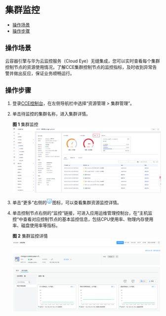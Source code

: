# 集群监控<a name="cce_01_0040"></a>

-   [操作场景](#section74121337193119)
-   [操作步骤](#section97291751505)

## 操作场景<a name="section74121337193119"></a>

云容器引擎与华为云监控服务（Cloud Eye）无缝集成，您可以实时查看每个集群控制节点的资源使用情况，了解CCE集群控制节点的监控指标，及时收到异常告警并做出反应，保证业务顺畅运行。

## 操作步骤<a name="section97291751505"></a>

1.  登录[CCE控制台](https://console.huaweicloud.com/cce2.0/?utm_source=helpcenter)，在左侧导航栏中选择“资源管理 \> 集群管理”。
2.  单击待监控的集群名称，进入集群详情。

    **图 1**  集群监控<a name="fig433074161415"></a>  
    ![](figures/集群监控.png "集群监控")

3.  单击“更多“右侧的![](figures/zh-cn_image_0172245016.png)图标，可以查看集群资源监控详情。
4.  单击控制节点右侧的“监控“链接，可进入应用运维管理控制台，在“主机监控“中查看对应控制节点的基本监控信息，包括CPU使用率、物理内存使用率、磁盘使用率等指标。

    **图 2**  集群监控详情<a name="fig13262105482511"></a>  
    ![](figures/集群监控详情.png "集群监控详情")


